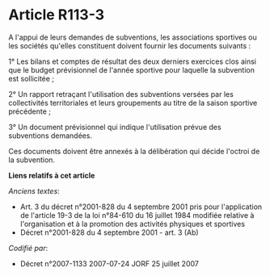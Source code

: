 # Article R113-3

A l'appui de leurs demandes de subventions, les associations sportives ou les sociétés qu'elles constituent doivent fournir
les documents suivants :

1° Les bilans et comptes de résultat des deux derniers exercices clos ainsi que le budget prévisionnel de l'année sportive
pour laquelle la subvention est sollicitée ;

2° Un rapport retraçant l'utilisation des subventions versées par les collectivités territoriales et leurs groupements au
titre de la saison sportive précédente ;

3° Un document prévisionnel qui indique l'utilisation prévue des subventions demandées.

Ces documents doivent être annexés à la délibération qui décide l'octroi de la subvention.

**Liens relatifs à cet article**

_Anciens textes_:

  - Art. 3 du décret n°2001-828 du 4 septembre 2001 pris pour l'application de l'article 19-3 de la loi n°84-610 du 16 juillet 1984 modifiée relative à l'organisation et à la promotion des activités physiques et sportives
  - Décret n°2001-828 du 4 septembre 2001 - art. 3 (Ab)

_Codifié par_:

  - Décret n°2007-1133 2007-07-24 JORF 25 juillet 2007
